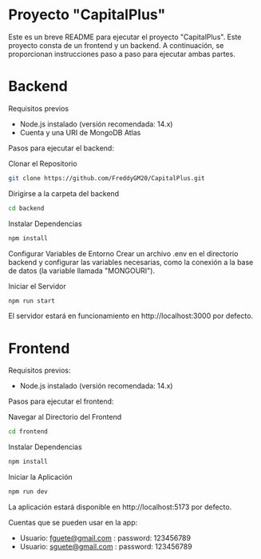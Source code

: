 # Proyecto "CapitalPlus"
Este es un breve README para ejecutar el proyecto "CapitalPlus". Este proyecto consta de un frontend y un backend. A continuación, se proporcionan instrucciones paso a paso para ejecutar ambas partes.

# Backend
Requisitos previos
- Node.js instalado (versión recomendada: 14.x)
- Cuenta y una URI de MongoDB Atlas
  
Pasos para ejecutar el backend:

Clonar el Repositorio

```sh
git clone https://github.com/FreddyGM20/CapitalPlus.git
```

Dirigirse a la carpeta del backend
```sh
cd backend
```

Instalar Dependencias
```sh
npm install
```

Configurar Variables de Entorno
Crear un archivo .env en el directorio backend y configurar las variables necesarias, como la conexión a la base de datos (la variable llamada "MONGOURI"). 

Iniciar el Servidor
```sh
npm run start
```

El servidor estará en funcionamiento en http://localhost:3000 por defecto.

# Frontend
Requisitos previos:
- Node.js instalado (versión recomendada: 14.x)
  
Pasos para ejecutar el frontend:

Navegar al Directorio del Frontend
```sh
cd frontend
```

Instalar Dependencias
```sh
npm install
```

Iniciar la Aplicación
```sh
npm run dev
```

La aplicación estará disponible en http://localhost:5173 por defecto.

Cuentas que se pueden usar en la app:
- Usuario: fguete@gmail.com : password: 123456789
- Usuario: sguete@gmail.com : password: 123456789
